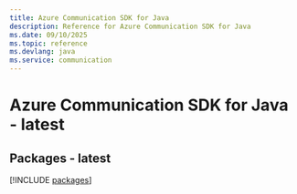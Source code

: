 ```yaml
---
title: Azure Communication SDK for Java
description: Reference for Azure Communication SDK for Java
ms.date: 09/10/2025
ms.topic: reference
ms.devlang: java
ms.service: communication
---
```

# Azure Communication SDK for Java - latest
## Packages - latest
[!INCLUDE [packages](communication-index.md)]